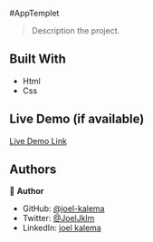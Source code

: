 #AppTemplet

> Description the project.

## Built With

- Html
- Css

## Live Demo (if available)

[Live Demo Link](https://joel-kalema.github.io/AppTemplet/)

## Authors

👤 **Author**

- GitHub: [@joel-kalema](https://github.com/joel-kalema)
- Twitter: [@JoelJklm](https://www.linkedin.com/in/joel-kalema-30518a230/)
- LinkedIn: [joel kalema](https://twitter.com/JoelJklm)
